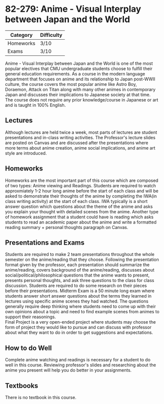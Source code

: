 # 82-279: Anime - Visual Interplay between Japan and the World 

| Category | Difficulty |
| -------- | ---------- |
| Homeworks |   3/10    |
| Exams |   3/10   |

Anime - Visual Interplay between Japan and the World is one of the most popular electives that CMU undergraduate students choose to fulfill their general education requirements. As a course in the modern language department that focuses on anime and its relationship to Japan post-WWII culture, the course covers the most popular anime like Astro Boy, Doraemon, Attack on Titan along with many other animes in contemporary Japan and discusses their implications to Japanese society at that time. The course does not require any prior knowledge/course in Japanese or art and is taught in 100% English.  

## Lectures
Although lectures are held twice a week, most parts of lectures are student presentations and in-class writing activities. The Professor's lecture slides are posted on Canvas and are discussed after the presentations where more terms about anime creation, anime social implications, and anime art style are introduced. 

## Homeworks
Homeworks are the most important part of this course which are composed of two types: Anime viewing and Readings. Students are required to watch approxmiately 1-2 hour long anime before the start of each class and will be asked to demonstrate their thoughts of the anime by completing the IWA(in class writing activity) at the start of each class. IWA typically is a short answer question which questions about the theme of the anime and asks you explain your thought with detailed scenes from the anime. Another type of homework assignment that a student could have is reading which asks students to read an academic paper about the anime and write a formatted reading summary + personal thoughts paragraph on Canvas. 

## Presentations and Exams 
Students are required to make 2 team presentations throughout the whole semester on the anime/reading that they choose. Following the presentation format given by the professor, each presentation should summarize the anime/reading, covers background of the anime/reading, discusses about social/political/philosophical questions that the anime wants to present, presents personal thoughts, and ask three questions to the class for class discussion. Students are required to do some research on their pieces before their presentations. 
Midterm Exam is a 50 minute long exam where students answer short answer questions about the terms they learned in lectures using specific anime scenes they had watched. The questions generally require deep thinking where students need to come up with their own opinions about a topic and need to find example scenes from animes to support their reasonings.  
Final Project is a very open-ended project where students may choose the form of project they would like to pursue and can discuss with professor about what they want to do in order to get suggestions and expectations. 

## How to do Well 
Complete anime watching and readings is necessary for a student to do well in this course. Reviewing professor's slides and researching about the anime you present will help you do better in your assignments. 

## Textbooks
There is no textbook in this course. 

